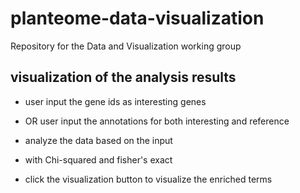 # planteome-data-visualization
Repository for the Data and Visualization working group

## visualization of the analysis results
- user input the gene ids as interesting genes
- OR user input the annotations for both interesting and reference

- analyze the data based on the input
- with Chi-squared and fisher's exact
- click the visualization button to visualize the enriched terms


